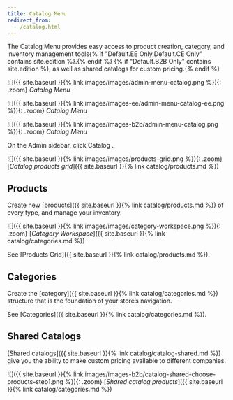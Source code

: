 ```yaml
---
title: Catalog Menu
redirect_from: 
  - /catalog.html
---
```


The Catalog Menu provides easy access to product creation, category, and inventory management tools{% if "Default.EE Only,Default.CE Only" contains site.edition %}.{% endif %} {% if "Default.B2B Only" contains site.edition %}, as well as shared catalogs for custom pricing.{% endif %}

<!--{% if "Default.CE Only" contains site.edition %}-->
![]({{ site.baseurl }}{% link images/images/admin-menu-catalog.png %}){: .zoom}
_Catalog Menu_
<!--{% endif %}-->
<!--{% if "Default.EE Only" contains site.edition %}-->
![]({{ site.baseurl }}{% link images/images-ee/admin-menu-catalog-ee.png %}){: .zoom}
_Catalog Menu_
<!--{% endif %}-->
<!--{% if "Default.B2B Only" contains site.edition %}-->
![]({{ site.baseurl }}{% link images/images-b2b/admin-menu-catalog.png %}){: .zoom}
_Catalog Menu_
<!--{% endif %}-->

On the Admin sidebar, click <span class="btn"> Catalog </span>.

![]({{ site.baseurl }}{% link images/images/products-grid.png %}){: .zoom}
[_Catalog products grid_]({{ site.baseurl }}{% link catalog/products.md %})

## Products

Create new [products]({{ site.baseurl }}{% link catalog/products.md %}) of every type, and manage your inventory.

![]({{ site.baseurl }}{% link images/images/category-workspace.png %}){: .zoom}
[_Category Workspace_]({{ site.baseurl }}{% link catalog/categories.md %})

See [Products Grid]({{ site.baseurl }}{% link catalog/products.md %}).

## Categories

Create the [category]({{ site.baseurl }}{% link catalog/categories.md %}) structure that is the foundation of your store’s navigation.

See [Categories]({{ site.baseurl }}{% link catalog/categories.md %}).

<!--{% if "Default.B2B Only" contains site.edition %}-->

## Shared Catalogs

[Shared catalogs]({{ site.baseurl }}{% link catalog/catalog-shared.md %}) give you the ability to make custom pricing available to different companies.

![]({{ site.baseurl }}{% link images/images-b2b/catalog-shared-choose-products-step1.png %}){: .zoom}
[_Shared catalog products_]({{ site.baseurl }}{% link catalog/categories.md %})
<!--{% endif %}-->
